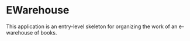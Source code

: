 # EWarehouse
This application is an entry-level skeleton for organizing the work of an e-warehouse of books.
